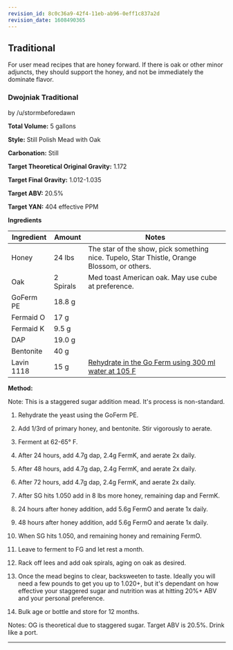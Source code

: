 ```yaml
---
revision_id: 8c0c36a9-42f4-11eb-ab96-0eff1c837a2d
revision_date: 1608490365
---
```


## Traditional

For user mead recipes that are honey forward. If there is oak or other minor adjuncts, they should support the honey, and not be immediately the dominate flavor.



### Dwojniak Traditional

by /u/stormbeforedawn

**Total Volume:** 5 gallons

**Style:** Still Polish Mead with Oak 

**Carbonation:** Still

**Target Theoretical Original Gravity:** 1.172

**Target Final Gravity:** 1.012-1.035

**Target ABV:** 20.5%

**Target YAN:** 404 effective PPM

**Ingredients**

Ingredient| Amount | Notes
---|---|---
Honey | 24 lbs | The star of the show, pick something nice. Tupelo, Star Thistle, Orange Blossom, or others.
Oak| 2 Spirals | Med toast American oak. May use cube at preference.
GoFerm PE | 18.8 g
Fermaid O | 17 g |
Fermaid K | 9.5 g | 
DAP | 19.0 g |
Bentonite | 40 g 
Lavin 1118 | 15 g  | [Rehydrate in the Go Ferm using 300 ml water at 105 F](http://www.scottlab.com/product-102.aspx)

**Method:**

Note: This is a staggered sugar addition mead. It's process is non-standard. 

1. Rehydrate the yeast using the GoFerm PE.

1. Add 1/3rd of primary honey, and bentonite. Stir vigorously to aerate. 

1. Ferment at 62-65° F.

1. After 24 hours, add 4.7g dap, 2.4g FermK, and aerate 2x daily.

1. After 48 hours, add 4.7g dap, 2.4g FermK, and aerate 2x daily.

1. After 72 hours, add 4.7g dap, 2.4g FermK, and aerate 2x daily.

1. After SG hits 1.050  add in 8 lbs more honey, remaining dap and FermK.

1. 24 hours after honey addition, add 5.6g FermO and aerate 1x daily.

1. 48 hours after honey addition, add 5.6g FermO and aerate 1x daily.

1. When SG hits 1.050, and remaining honey and remaining FermO.

1. Leave to ferment to FG and let rest a month. 

1. Rack off lees and add oak spirals, aging on oak as desired. 

1. Once the mead begins to clear, backsweeten to taste. Ideally you will need a few pounds to get you up to 1.020+, but it's dependant on how effective your staggered sugar and nutrition was at hitting 20%+ ABV and your personal preference.  

1. Bulk age or bottle and store for 12 months.

Notes: OG is theoretical due to staggered sugar. Target ABV is 20.5%. Drink like a port.

***